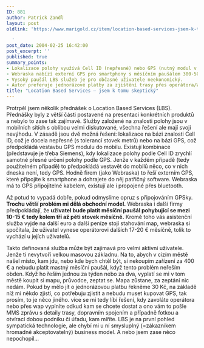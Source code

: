```yaml
---
ID: 881
author: Patrick Zandl
layout: post
oldlink: 'https://www.marigold.cz/item/location-based-services-jsem-k-tomu-skepticky

  '
post_date: 2004-02-25 16:42:00
post_excerpt: ''
published: true
summary_points:
- Lokalizace polohy využívá Cell ID (nepřesné) nebo GPS (nutný modul v mobilu).
- Webraska nabízí externí GPS pro smartphony s měsíčním paušálem 300-500 Kč.
- Vysoký paušál LBS služeb je pro občasné uživatele neekonomický.
- Autor preferuje jednorázové platby za zjištění trasy přes operátora/WAP.
title: "Location Based Services – jsem k tomu skeptický"
---
```


<p>
Protrpěl jsem několik přednášek o Location Based Services (LBS). Přednášky byly z větší části postavené na presentaci konkrétních produktů a nebylo to zase tak zajímavé. Služby založené na znalosti polohy jsou v mobilních sítích s oblibou velmi diskutované, všechna řešení ale mají svoji nevýhodu. V zásadě jsou dvě možná řešení: lokalizace na bázi znalosti Cell ID, což je docela nepřesné (s tolerancí stovek metrů) nebo na bázi GPS, což předpokládá vestavbu GPS modulu do mobilu. Existují kombinace (představuje je třeba Siemens), kdy lokalizace polohy podle Cell ID zrychlí samotné přesné určení polohy podle GPS. Jenže v každém případě (tedy použitelném případě)&#160;to předpokládá vestavět do mobilů něco, co v nich dneska není, tedy GPS. Hodně firem (jako Webraska) to řeší externím GPS, které připojíte k smartphone a dohrajete do něj patřičný software. Webraska má to GPS připojitelné kabelem, existují ale i propojené přes bluetooth. </p>

<p>
Až potud to vypadá dobře, pokud odmyslíme opruz s připojováním GPSky. <STRONG>Trochu větší problém mi dělá obchodní model.</STRONG> Webraska i další firmy předpokládají, že <STRONG>uživatel bude platit měsíční paušál pohybující se mezi 10-15 &#8364; tedy kolem tří až pěti stovek měsíčně.</STRONG> Kromě toho vás asistenční služba vyjde na další euro a další peníze stojí stahování map, webraska si spočítala, že uživatel vynese operátorovi dalších 17-20 &#8364; měsíčně, tolik to vychází u jejích uživatelů. </p>

<p>
Takto definovaná služba může být zajímavá pro velmi aktivní uživatele. Jenže ti nevytvoří velkou masovou základnu. Na to, abych v cizím městě našel místo, kam jdu, nebo kde bych chtěl být, si nekoupím zařízení za 400 &#8364; a nebudu platit mastný měsíční paušál, když tento problém neřeším obden. Když ho řeším jednou za týden nebo za dva, vyplatí se mi v tom městě koupit si mapu, průvodce, zeptat se. Mapa zůstane, za zeptání nic nedám. Pokud by mělo jít o jednorázovou platbu řekněme 30 Kč, na základě níž mi někdo zjistí, co potřebuju zjistit a nebudu muset kupovat GPS, tak prosím, to je něco jiného. více se mi tedy líbí řešení, kdy zavoláte operátora nebo přes wap vyplníte odkud kam se chcete dostat a ono vám to pošle MMS zprávu s detaily trasy, dopravním spojením a případně fotkou a otvírací dobou podniku či úřadu, kam míříte. LBS je na první pohled sympatická technologie, ale chybí mi u ní smysluplný (=zákazníkem hromadně akceptovatelný) business model. A nebo jsem zase něco nepochopil... </p>